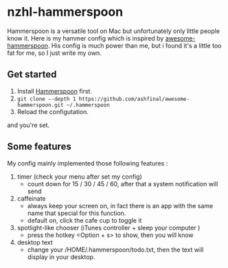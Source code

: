 # nzhl-hammerspoon

Hammerspoon is a versatile tool on Mac but unfortunately only little people know it. Here is my hammer config which is inspired by [awesome-hammerspoon](https://github.com/ashfinal/awesome-hammerspoon). His config is much power than me, but i found it's a little too fat for me, so I just write my own. 

## Get started

1. Install [Hammerspoon](http://www.hammerspoon.org/) first.
2. `git clone --depth 1 https://github.com/ashfinal/awesome-hammerspoon.git ~/.hammerspoon`
3. Reload the configutation.

and you're set.

## Some features

My config mainly implemented those following features :

1. timer (check your menu after set my config)
   + count down for 15 / 30 / 45 / 60, after that a system notification will send
2. caffeinate 
   + always keep your screen on, in fact there is an app with the same name that special for this function.
   + default on, click the cafe cup to toggle it
3. spotlight-like chooser  (iTunes controller + sleep your computer )
   + press the hotkey <Option + s> to show, then you will know
4. desktop text 
   + change your /HOME/.hammerspoon/todo.txt, then the text will display in your desktop.
